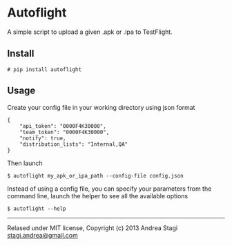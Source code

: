 Autoflight
==========
A simple script to upload a given .apk or .ipa to TestFlight.

Install
-------
```
# pip install autoflight
```

Usage
-----
Create your config file in your working directory using json format
```
{
    "api_token": "0000F4K30000",
    "team_token": "0000F4K30000",
    "notify": true,
    "distribution_lists": "Internal,QA"
}
```
Then launch
```
$ autoflight my_apk_or_ipa_path --config-file config.json
```
Instead of using a config file, you can specify your parameters from the command line, launch the helper to see all the available options
```
$ autoflight --help
```
-------
Relased under MIT license, Copyright (c) 2013 Andrea Stagi <stagi.andrea@gmail.com>
